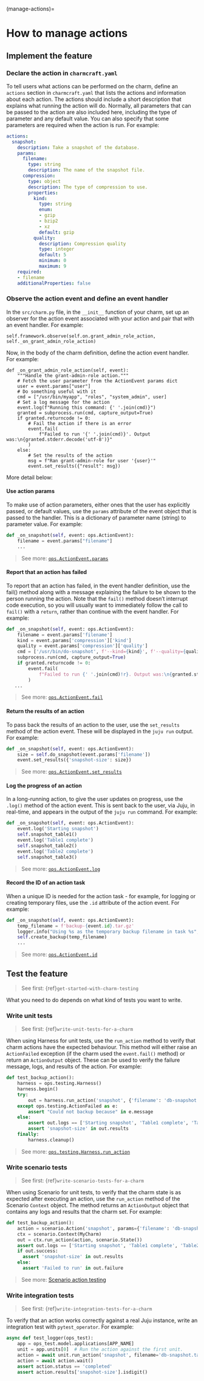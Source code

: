 (manage-actions)=
# How to manage actions

<!-- UPDATE LINKS
> See first: [`juju` | Action](https://juju.is/docs/juju/action), [`juju` | Manage actions](https://juju.is/docs/juju/manage-actions), [`charmcraft` | Manage actions]()
-->

## Implement the feature

### Declare the action in `charmcraft.yaml`

To tell users what actions can be performed on the charm, define an `actions` section in `charmcraft.yaml` that lists the actions and information about each action. The actions should include a short description that explains what running the action will do. Normally, all parameters that can be passed to the action are also included here, including the type of parameter and any default value. You can also specify that some parameters are required when the action is run.
For example:
```yaml
actions:
  snapshot:
    description: Take a snapshot of the database.
    params:
      filename:
        type: string
        description: The name of the snapshot file.
      compression:
        type: object
        description: The type of compression to use.
        properties:
          kind:
            type: string
            enum:
            - gzip
            - bzip2
            - xz
            default: gzip
          quality:
            description: Compression quality
            type: integer
            default: 5
            minimum: 0
            maximum: 9
    required:
    - filename
    additionalProperties: false
```



### Observe the action event and define an event handler

In the `src/charm.py` file, in the `__init__` function of your charm, set up an observer for the action event associated with your action and pair that with an event handler. For example:

```
self.framework.observe(self.on.grant_admin_role_action, self._on_grant_admin_role_action)
```


Now, in the body of the charm definition, define the action event handler. For example:

```
def _on_grant_admin_role_action(self, event):
    """Handle the grant-admin-role action."""
    # Fetch the user parameter from the ActionEvent params dict
    user = event.params["user"]
    # Do something useful with it
    cmd = ["/usr/bin/myapp", "roles", "system_admin", user]
    # Set a log message for the action
    event.log(f"Running this command: {' '.join(cmd)}")
    granted = subprocess.run(cmd, capture_output=True)
    if granted.returncode != 0:
        # Fail the action if there is an error
        event.fail(
            f"Failed to run '{' '.join(cmd)}'. Output was:\n{granted.stderr.decode('utf-8')}"
        )
    else:
        # Set the results of the action
        msg = f"Ran grant-admin-role for user '{user}'"
        event.set_results({"result": msg})
```

More detail below:


#### Use action params

To make use of action parameters, either ones that the user has explicitly passed, or default values, use the `params` attribute of the event object that is passed to the handler. This is a dictionary of parameter name (string) to parameter value. For example:

```python
def _on_snapshot(self, event: ops.ActionEvent):
    filename = event.params["filename"]
    ...
```
> See more: [`ops.ActionEvent.params`](https://ops.readthedocs.io/en/latest/#ops.ActionEvent.params)


#### Report that an action has failed

To report that an action has failed, in the event handler definition, use the fail() method along with a message explaining the failure to be shown to the person running the action. Note that the `fail()` method doesn’t interrupt code execution, so you will usually want to immediately follow the call to `fail()` with a `return`, rather than continue with the event handler. For example:

```python
def _on_snapshot(self, event: ops.ActionEvent):
    filename = event.params['filename']
    kind = event.params['compression']['kind']
    quality = event.params['compression']['quality']
    cmd = ['/usr/bin/do-snapshot', f'--kind={kind}', f'--quality={quality}', filename]
    subprocess.run(cmd, capture_output=True)
    if granted.returncode != 0:
        event.fail(
            f"Failed to run {' '.join(cmd)!r}. Output was:\n{granted.stderr.decode('utf-8')}"
        )
   ...
```

> See more: [`ops.ActionEvent.fail`](https://ops.readthedocs.io/en/latest/#ops.ActionEvent.fail)

#### Return the results of an action

To pass back the results of an action to the user, use the `set_results` method of the action event. These will be displayed in the `juju run` output. For example:
```python
def _on_snapshot(self, event: ops.ActionEvent):
    size = self.do_snapshot(event.params['filename'])
    event.set_results({'snapshot-size': size})
```
> See more: [`ops.ActionEvent.set_results`](https://ops.readthedocs.io/en/latest/#ops.ActionEvent.set_results)


#### Log the progress of an action

In a long-running action, to give the user updates on progress, use the `.log()` method of the action event. This is sent back to the user, via Juju, in real-time, and appears in the output of the `juju run` command. For example:
```python
def _on_snapshot(self, event: ops.ActionEvent):
    event.log('Starting snapshot')
    self.snapshot_table1()
    event.log('Table1 complete')
    self.snapshot_table2()
    event.log('Table2 complete')
    self.snapshot_table3()
```
> See more: [`ops.ActionEvent.log`](https://ops.readthedocs.io/en/latest/#ops.ActionEvent.log)


#### Record the ID of an action task

When a unique ID is needed for the action task - for example, for logging or creating temporary files, use the `.id` attribute of the action event. For example:
```python
def _on_snapshot(self, event: ops.ActionEvent):
    temp_filename = f'backup-{event.id}.tar.gz'
    logger.info("Using %s as the temporary backup filename in task %s", filename, event.id)
    self.create_backup(temp_filename)
    ... 
```
> See more: [`ops.ActionEvent.id`](https://ops.readthedocs.io/en/latest/#ops.ActionEvent.id)


## Test the feature

> See first: {ref}`get-started-with-charm-testing`

What you need to do depends on what kind of tests you want to write.


### Write unit tests

> See first: {ref}`write-unit-tests-for-a-charm`

When using Harness for unit tests, use the `run_action` method to verify that charm actions have the expected behaviour. This method will either raise an `ActionFailed` exception (if the charm used the `event.fail()` method) or return an `ActionOutput` object. These can be used to verify the failure message, logs, and results of the action. For example:

```python
def test_backup_action():
    harness = ops.testing.Harness()
    harness.begin()
    try:
        out = harness.run_action('snapshot', {'filename': 'db-snapshot.tar.gz'})
    except ops.testing.ActionFailed as e:
        assert "Could not backup because" in e.message
    else:
        assert out.logs == ['Starting snapshot', 'Table1 complete', 'Table2 complete']
        assert 'snapshot-size' in out.results
    finally:
        harness.cleanup()


```

> See more: [`ops.testing.Harness.run_action`](https://ops.readthedocs.io/en/latest/#ops.testing.Harness.run_action)


### Write scenario tests
> See first: {ref}`write-scenario-tests-for-a-charm`

When using Scenario for unit tests, to verify that the charm state is as expected after executing an action, use the `run_action` method of the Scenario `Context` object. The method returns an `ActionOutput` object that contains any logs and results that the charm set.
For example:
```python
def test_backup_action():
    action = scenario.Action('snapshot', params={'filename': 'db-snapshot.tar.gz'})
    ctx = scenario.Context(MyCharm)
    out = ctx.run_action(action, scenario.State())
    assert out.logs == ['Starting snapshot', 'Table1 complete', 'Table2 complete']
    if out.success:
      assert 'snapshot-size' in out.results
    else:
      assert 'Failed to run' in out.failure
```
> See more: [Scenario action testing](https://github.com/canonical/ops-scenario?tab=readme-ov-file#actions)


### Write integration tests
> See first: {ref}`write-integration-tests-for-a-charm`

To verify that an action works correctly against a real Juju instance, write an integration test with `pytest_operator`. For example:

```python
async def test_logger(ops_test):
    app = ops_test.model.applications[APP_NAME]
    unit = app.units[0]  # Run the action against the first unit.
    action = await unit.run_action('snapshot', filename='db-snapshot.tar.gz')
    action = await action.wait()
    assert action.status == 'completed'
    assert action.results['snapshot-size'].isdigit()
```

